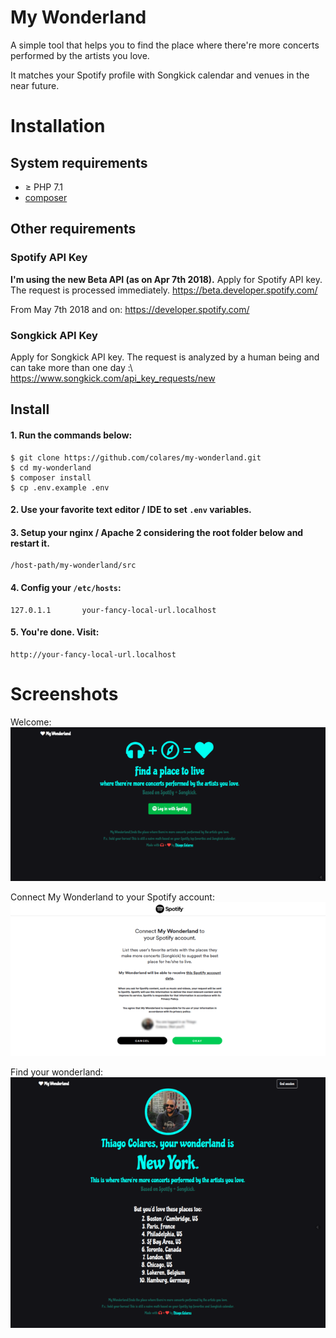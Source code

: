 # My Wonderland
A simple tool that helps you to find the place where there're more concerts performed by the artists you love.

It matches your Spotify profile with Songkick calendar and venues in the near future.

# Installation

## System requirements
* &ge; PHP 7.1 
* [composer](https://getcomposer.org)

## Other requirements
### Spotify API Key
**I'm using the new Beta API (as on Apr 7th 2018).** Apply for Spotify API key. The request is processed immediately.
https://beta.developer.spotify.com/

From May 7th 2018 and on:
https://developer.spotify.com/

### Songkick API Key
Apply for Songkick API key. The request is analyzed by a human being and can take more than one day :\ 
https://www.songkick.com/api_key_requests/new

## Install 
#### 1. Run the commands below:
    $ git clone https://github.com/colares/my-wonderland.git
    $ cd my-wonderland
    $ composer install
    $ cp .env.example .env


#### 2. Use your favorite text editor / IDE to set <code>.env</code> variables.


#### 3. Setup your nginx / Apache 2 considering the root folder below and restart it.

    /host-path/my-wonderland/src 


#### 4. Config your <code>/etc/hosts</code>:

    127.0.1.1       your-fancy-local-url.localhost


#### 5. You're done. Visit:

    http://your-fancy-local-url.localhost

# Screenshots

Welcome:
![Welcome](docs/my-wonderland01.png "Welcome")

Connect My Wonderland to your Spotify account:
![Connect My Wonderland to your Spotify account.](docs/my-wonderland02.png "Connect My Wonderland to your Spotify account.")

Find your wonderland:
![Find your wonderland](docs/my-wonderland03.png "Find your wonderland")
